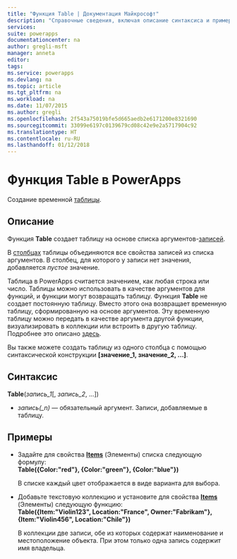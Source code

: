 ```yaml
---
title: "Функция Table | Документация Майкрософт"
description: "Справочные сведения, включая описание синтаксиса и примеры, относительно функции Table в PowerApps"
services: 
suite: powerapps
documentationcenter: na
author: gregli-msft
manager: anneta
editor: 
tags: 
ms.service: powerapps
ms.devlang: na
ms.topic: article
ms.tgt_pltfrm: na
ms.workload: na
ms.date: 11/07/2015
ms.author: gregli
ms.openlocfilehash: 2f543a75019bfe5d665aedb2e6171200e8321690
ms.sourcegitcommit: 33099e6197c0139679cd08c42e9e2a5717904c92
ms.translationtype: HT
ms.contentlocale: ru-RU
ms.lasthandoff: 01/12/2018
---
```

# <a name="table-function-in-powerapps"></a>Функция Table в PowerApps
Создание временной [таблицы](../working-with-tables.md).

## <a name="description"></a>Описание
Функция **Table** создает таблицу на основе списка аргументов-[записей](../working-with-tables.md#records).

В [столбцах](../working-with-tables.md#columns) таблицы объединяются все свойства записей из списка аргументов. В столбец, для которого у записи нет значения, добавляется *пустое* значение.

Таблица в PowerApps считается значением, как любая строка или число. Таблицы можно использовать в качестве аргументов для функций, и функции могут возвращать таблицу. Функция **Table** не создает постоянную таблицу. Вместо этого она возвращает временную таблицу, сформированную на основе аргументов.  Эту временную таблицу можно передать в качестве аргумента другой функции, визуализировать в коллекции или встроить в другую таблицу.  Подробнее это описано [здесь](../working-with-tables.md).

Вы также можете создать таблицу из одного столбца с помощью синтаксической конструкции **[значение_1, значение_2, ...]**.

## <a name="syntax"></a>Синтаксис
**Table**(*запись_1*[, *запись_2*, ...])

* *запись(_n)* — обязательный аргумент. Записи, добавляемые в таблицу.

## <a name="examples"></a>Примеры
* Задайте для свойства **[Items](../controls/properties-core.md)** (Элементы) списка следующую формулу:
  <br>**Table({Color:"red"}, {Color:"green"}, {Color:"blue"})**
  
    В списке каждый цвет отображается в виде варианта для выбора.
* Добавьте текстовую коллекцию и установите для свойства **[Items](../controls/properties-core.md)** (Элементы) следующую функцию:<br>
  **Table({Item:"Violin123", Location:"France", Owner:"Fabrikam"}, {Item:"Violin456", Location:"Chile"})**
  
    В коллекции две записи, обе из которых содержат наименование и местоположение объекта. При этом только одна запись содержит имя владельца.

